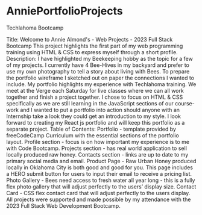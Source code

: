 # AnniePortfolioProjects
 Techlahoma Bootcamp

Title: Welcome to Annie Almond's - Web Projects - 2023 Full Stack Bootcamp This project highlights the first part of my web programming training using HTML & CSS to express myself through a short profile.
Description:
I have highlighted my Beekeeping hobby as the topic for a few of my projects. I currently have 4 Bee-Hives in my backyard and prefer to use my own photography to tell a story about living with Bees. To prepare the portfolio wireframe I sketched out on paper the connections I wanted to include. My portfolio highlights my experience with Techlahoma training. We meet at the Verge each Saturday for live classes where we can all work together and finish a project together. I chose to focus on HTML & CSS specifically as we are still learning in the JavaScript sections of our course-work and I wanted to put a portfolio into action should anyone with an Internship take a look they could get an introduction to my style. I look forward to creating my React js portfolio and will keep this portfolio as a separate project.
Table of Contents:
Portfolio - template provided by freeCodeCamp Curriculum with the essential sections of the portfolio layout. Profile section - focus is on how important my experience is to me with Code Bootcamp. Projects section - has real world application to sell locally produced raw honey. Contacts section - links are up to date to my primary social media and email.
Product Page - Raw Urban Honey produced locally in Oklahoma City is both good and good for you. This page includes a HERO submit button for users to input their email to receive a pricing list.
Photo Gallery - Bees need access to fresh water all year long - this is a fully flex photo gallery that will adjust perfectly to the users’ display size.
Contact Card - CSS flex contact card that will adjust perfectly to the users display.
All projects were supported and made possible by my attendance with the 2023 Full Stack Web Development Bootcamp.
